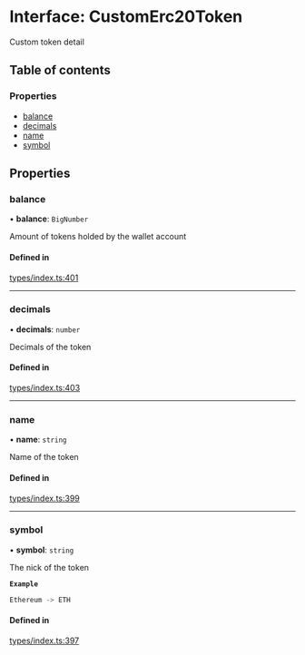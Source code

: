 # Interface: CustomErc20Token

Custom token detail

## Table of contents

### Properties

- [balance](CustomErc20Token.md#balance)
- [decimals](CustomErc20Token.md#decimals)
- [name](CustomErc20Token.md#name)
- [symbol](CustomErc20Token.md#symbol)

## Properties

### balance

• **balance**: `BigNumber`

Amount of tokens holded by the wallet account

#### Defined in

[types/index.ts:401](https://github.com/nevermined-io/react-components/blob/916db15/catalog/src/types/index.ts#L401)

___

### decimals

• **decimals**: `number`

Decimals of the token

#### Defined in

[types/index.ts:403](https://github.com/nevermined-io/react-components/blob/916db15/catalog/src/types/index.ts#L403)

___

### name

• **name**: `string`

Name of the token

#### Defined in

[types/index.ts:399](https://github.com/nevermined-io/react-components/blob/916db15/catalog/src/types/index.ts#L399)

___

### symbol

• **symbol**: `string`

The nick of the token

**`Example`**

```ts
Ethereum -> ETH
```

#### Defined in

[types/index.ts:397](https://github.com/nevermined-io/react-components/blob/916db15/catalog/src/types/index.ts#L397)
